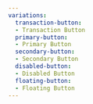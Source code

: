 ```yaml
---
variations:
  transaction-button:
  - Transaction Button
  primary-button:
  - Primary Button
  secondary-button:
  - Secondary Button
  disabled-button:
  - Disabled Button
  floating-button:
  - Floating Button
---
```

